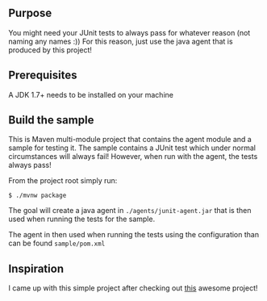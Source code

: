 ## Purpose

You might need your JUnit tests to always pass for whatever reason (not naming any names :))
For this reason, just use the java agent that is produced by this project! 

## Prerequisites

A JDK 1.7+ needs to be installed on your machine

## Build the sample

This is Maven multi-module project that contains the agent module and a sample for testing it.
The sample contains a JUnit test which under normal circumstances will always fail!
However, when run with the agent, the tests always pass!
  
From the project root simply run:   
  
    $ ./mvnw package  
    
The goal will create a java agent in `./agents/junit-agent.jar` that is then used when running the tests for the sample.

The agent in then used when running the tests using the configuration than can be found `sample/pom.xml`


## Inspiration

I came up with this simple project after checking out [this](https://github.com/auchenberg/volkswagen) awesome project!
 
